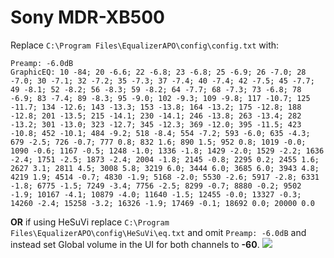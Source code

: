 # Sony MDR-XB500
Replace `C:\Program Files\EqualizerAPO\config\config.txt` with:
```
Preamp: -6.0dB
GraphicEQ: 10 -84; 20 -6.6; 22 -6.8; 23 -6.8; 25 -6.9; 26 -7.0; 28 -7.0; 30 -7.1; 32 -7.2; 35 -7.3; 37 -7.4; 40 -7.4; 42 -7.5; 45 -7.7; 49 -8.1; 52 -8.2; 56 -8.3; 59 -8.2; 64 -7.7; 68 -7.3; 73 -6.8; 78 -6.9; 83 -7.4; 89 -8.3; 95 -9.0; 102 -9.3; 109 -9.8; 117 -10.7; 125 -11.7; 134 -12.6; 143 -13.3; 153 -13.8; 164 -13.2; 175 -12.8; 188 -12.8; 201 -13.5; 215 -14.1; 230 -14.1; 246 -13.8; 263 -13.4; 282 -13.2; 301 -13.0; 323 -12.7; 345 -12.3; 369 -12.0; 395 -11.5; 423 -10.8; 452 -10.1; 484 -9.2; 518 -8.4; 554 -7.2; 593 -6.0; 635 -4.3; 679 -2.5; 726 -0.7; 777 0.8; 832 1.6; 890 1.5; 952 0.8; 1019 -0.0; 1090 -0.6; 1167 -0.5; 1248 -1.0; 1336 -1.8; 1429 -2.0; 1529 -2.2; 1636 -2.4; 1751 -2.5; 1873 -2.4; 2004 -1.8; 2145 -0.8; 2295 0.2; 2455 1.6; 2627 3.1; 2811 4.5; 3008 5.8; 3219 6.0; 3444 6.0; 3685 6.0; 3943 4.8; 4219 1.9; 4514 -0.7; 4830 -1.9; 5168 -2.0; 5530 -2.6; 5917 -2.8; 6331 -1.8; 6775 -1.5; 7249 -3.4; 7756 -2.5; 8299 -0.7; 8880 -0.2; 9502 -1.9; 10167 -4.1; 10879 -4.0; 11640 -1.5; 12455 -0.0; 13327 -0.3; 14260 -2.4; 15258 -3.2; 16326 -1.9; 17469 -0.1; 18692 0.0; 20000 0.0
```
**OR** if using HeSuVi replace `C:\Program Files\EqualizerAPO\config\HeSuVi\eq.txt` and omit `Preamp: -6.0dB` and instead set Global volume in the UI for both channels to **-60**.
![](https://raw.githubusercontent.com/jaakkopasanen/AutoEq/master/results/Sonoma%20Model%20One/headphoncecom/onear/Sony%20MDR-XB500/Sony%20MDR-XB500.png)